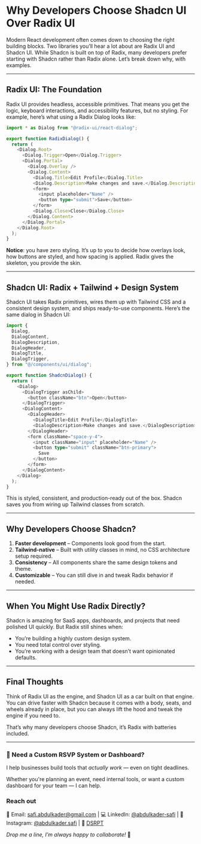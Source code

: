 # Why Developers Choose Shadcn UI Over Radix UI

Modern React development often comes down to choosing the right building blocks. Two libraries you’ll hear a lot about are Radix UI and Shadcn UI. While Shadcn is built on top of Radix, many developers prefer starting with Shadcn rather than Radix alone. Let’s break down why, with examples.

---

## Radix UI: The Foundation

Radix UI provides headless, accessible primitives. That means you get the logic, keyboard interactions, and accessibility features, but no styling. For example, here’s what using a Radix Dialog looks like:

```typescript
import * as Dialog from "@radix-ui/react-dialog";

export function RadixDialog() {
  return (
    <Dialog.Root>
      <Dialog.Trigger>Open</Dialog.Trigger>
      <Dialog.Portal>
        <Dialog.Overlay />
        <Dialog.Content>
          <Dialog.Title>Edit Profile</Dialog.Title>
          <Dialog.Description>Make changes and save.</Dialog.Description>
          <form>
            <input placeholder="Name" />
            <button type="submit">Save</button>
          </form>
          <Dialog.Close>Close</Dialog.Close>
        </Dialog.Content>
      </Dialog.Portal>
    </Dialog.Root>
  );
}
```

**Notice**: you have zero styling. It’s up to you to decide how overlays look, how buttons are styled, and how spacing is applied. Radix gives the skeleton, you provide the skin.

---

## Shadcn UI: Radix + Tailwind + Design System

Shadcn UI takes Radix primitives, wires them up with Tailwind CSS and a consistent design system, and ships ready-to-use components. Here’s the same dialog in Shadcn UI:

```typescript
import {
  Dialog,
  DialogContent,
  DialogDescription,
  DialogHeader,
  DialogTitle,
  DialogTrigger,
} from "@/components/ui/dialog";

export function ShadcnDialog() {
  return (
    <Dialog>
      <DialogTrigger asChild>
        <button className="btn">Open</button>
      </DialogTrigger>
      <DialogContent>
        <DialogHeader>
          <DialogTitle>Edit Profile</DialogTitle>
          <DialogDescription>Make changes and save.</DialogDescription>
        </DialogHeader>
        <form className="space-y-4">
          <input className="input" placeholder="Name" />
          <button type="submit" className="btn-primary">
            Save
          </button>
        </form>
      </DialogContent>
    </Dialog>
  );
}
```

This is styled, consistent, and production-ready out of the box. Shadcn saves you from wiring up Tailwind classes from scratch.

---

## Why Developers Choose Shadcn?

1. **Faster development** – Components look good from the start.
2. **Tailwind-native** – Built with utility classes in mind, no CSS architecture setup required.
3. **Consistency** – All components share the same design tokens and theme.
4. **Customizable** – You can still dive in and tweak Radix behavior if needed.

---

## When You Might Use Radix Directly?

Shadcn is amazing for SaaS apps, dashboards, and projects that need polished UI quickly. But Radix still shines when:

- You’re building a highly custom design system.
- You need total control over styling.
- You’re working with a design team that doesn’t want opinionated defaults.

---

## Final Thoughts

Think of Radix UI as the engine, and Shadcn UI as a car built on that engine. You can drive faster with Shadcn because it comes with a body, seats, and wheels already in place, but you can always lift the hood and tweak the engine if you need to.

That’s why many developers choose Shadcn, it’s Radix with batteries included.

---

### 🤝 Need a Custom RSVP System or Dashboard?

I help businesses build tools that _actually work_ — even on tight deadlines.

Whether you're planning an event, need internal tools, or want a custom dashboard for your team — I can help.

### Reach out

📧 Email: [safi.abdulkader@gmail.com](mailto:safi.abdulkader@gmail.com) | 💻 LinkedIn: [@abdulkader-safi](https://www.linkedin.com/in/abdulkader-safi/) | 📱 Instagram: [@abdulkader.safi](https://www.instagram.com/abdulkader.safi/) | 🏢 [DSRPT](https://www.dsrpt.com.au/kw/contact)

_Drop me a line, I’m always happy to collaborate!_ 🚀
